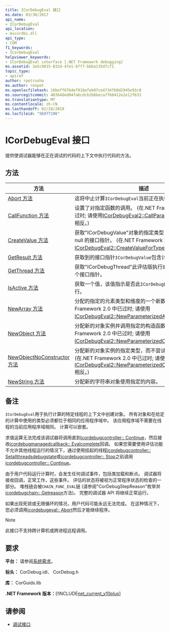 ```yaml
---
title: ICorDebugEval 接口
ms.date: 03/30/2017
api_name:
- ICorDebugEval
api_location:
- mscordbi.dll
api_type:
- COM
f1_keywords:
- ICorDebugEval
helpviewer_keywords:
- ICorDebugEval interface [.NET Framework debugging]
ms.assetid: 3a5c9815-832d-47e1-b7f7-bbba135d7cf1
topic_type:
- apiref
author: rpetrusha
ms.author: ronpet
ms.openlocfilehash: 16beff67b4ef918afeb07ce4734fb8d2945e93c8
ms.sourcegitcommit: 40364ded04fa6cdcb2b6beca7f68412e2e12f633
ms.translationtype: MT
ms.contentlocale: zh-CN
ms.lasthandoff: 02/28/2019
ms.locfileid: "56977196"
---
```

# <a name="icordebugeval-interface"></a>ICorDebugEval 接口

提供使调试器能够在正在调试的代码的上下文中执行代码的方法。  
  
## <a name="methods"></a>方法  
  
|方法|描述|  
|------------|-----------------|  
|[Abort 方法](../../../../docs/framework/unmanaged-api/debugging/icordebugeval-abort-method.md)|这将中止计算`ICorDebugEval`当前正在执行对象。|  
|[CallFunction 方法](../../../../docs/framework/unmanaged-api/debugging/icordebugeval-callfunction-method.md)|设置了对指定函数的调用。 (在.NET Framework 2.0 版中已过时; 请使用[ICorDebugEval2::CallParameterizedFunction](../../../../docs/framework/unmanaged-api/debugging/icordebugeval2-callparameterizedfunction-method.md)相反。)|  
|[CreateValue 方法](../../../../docs/framework/unmanaged-api/debugging/icordebugeval-createvalue-method.md)|获取"ICorDebugValue"对象的指定类型，其初始值为零或 null 的接口指针。 (在.NET Framework 2.0 中已过时; 请使用[ICorDebugEval2::CreateValueForType](../../../../docs/framework/unmanaged-api/debugging/icordebugeval2-createvaluefortype-method.md)相反。)|  
|[GetResult 方法](../../../../docs/framework/unmanaged-api/debugging/icordebugeval-getresult-method.md)|获取到的接口指针`ICorDebugValue`包含计算的结果。|  
|[GetThread 方法](../../../../docs/framework/unmanaged-api/debugging/icordebugeval-getthread-method.md)|获取"ICorDebugThread"此评估版执行或将要执行的其中一个接口指针。|  
|[IsActive 方法](../../../../docs/framework/unmanaged-api/debugging/icordebugeval-isactive-method.md)|获取一个值，该值指示是否此`ICorDebugEval`对象当前正在执行。|  
|[NewArray 方法](../../../../docs/framework/unmanaged-api/debugging/icordebugeval-newarray-method.md)|分配的指定的元素类型和维度的一个新数组。 (在.NET Framework 2.0 中已过时; 请使用[ICorDebugEval2::NewParameterizedArray](../../../../docs/framework/unmanaged-api/debugging/icordebugeval2-newparameterizedarray-method.md)相反。)|  
|[NewObject 方法](../../../../docs/framework/unmanaged-api/debugging/icordebugeval-newobject-method.md)|分配新的对象实例并调用指定的构造函数方法。 (在.NET Framework 2.0 中已过时; 请使用[ICorDebugEval2::NewParameterizedObject](../../../../docs/framework/unmanaged-api/debugging/icordebugeval2-newparameterizedobject-method.md)相反。)|  
|[NewObjectNoConstructor 方法](../../../../docs/framework/unmanaged-api/debugging/icordebugeval-newobjectnoconstructor-method.md)|分配新的对象实例的指定类型，而不尝试调用构造函数方法。 (在.NET Framework 2.0 中已过时; 请使用[ICorDebugEval2::NewParameterizedObjectNoConstructor](../../../../docs/framework/unmanaged-api/debugging/icordebugeval2-newparameterizedobjectnoconstructor-method.md)相反。)|  
|[NewString 方法](../../../../docs/framework/unmanaged-api/debugging/icordebugeval-newstring-method.md)|分配新的字符串对象使用指定的内容。|  
  
## <a name="remarks"></a>备注  
 `ICorDebugEval`用于执行计算的特定线程的上下文中创建对象。 所有对象和在给定的计算中使用的类型必须都位于相同的应用程序域中。 该应用程序域不需要在线程的当前应用程序域相同。 计算可以嵌套。  
  
 求值运算无法完成该调试器将调用直到[icordebugcontroller:: Continue](../../../../docs/framework/unmanaged-api/debugging/icordebugcontroller-continue-method.md)，然后接收[icordebugmanagedcallback:: Evalcomplete](../../../../docs/framework/unmanaged-api/debugging/icordebugmanagedcallback-evalcomplete-method.md)回调。 如果您需要使用评估功能不允许其他线程运行的情况下，通过使用挂起的线程[icordebugcontroller:: Setallthreadsdebugstate](../../../../docs/framework/unmanaged-api/debugging/icordebugcontroller-setallthreadsdebugstate-method.md)或[icordebugcontroller:: Stop](../../../../docs/framework/unmanaged-api/debugging/icordebugcontroller-stop-method.md)之前调用[icordebugcontroller:: Continue](../../../../docs/framework/unmanaged-api/debugging/icordebugcontroller-continue-method.md)。  
  
 由于用户代码运行计算时，会发生任何调试事件，包括类加载和断点。 调试器将接收回调，正常工作，这些事件。 评估的状态将被视为正常程序状态的检查的一部分。 堆栈链会被`CHAIN_FUNC_EVAL`链 (请参阅"CorDebugStepReason"枚举并[icordebugchain:: Getreason](../../../../docs/framework/unmanaged-api/debugging/icordebugchain-getreason-method.md)方法)。 完整的调试器 API 将继续正常运行。  
  
 如果出现死锁或无限循环的情况，用户代码可能永远无法完成。 在这种情况下，您必须调用[icordebugeval:: Abort](../../../../docs/framework/unmanaged-api/debugging/icordebugeval-abort-method.md)然后才能继续程序。  
  
> [!NOTE]
>  此接口不支持跨计算机或跨进程远程调用。  
  
## <a name="requirements"></a>要求  
 **平台：** 请参阅[系统需求](../../../../docs/framework/get-started/system-requirements.md)。  
  
 **标头：** CorDebug.idl、 CorDebug.h  
  
 **库：** CorGuids.lib  
  
 **.NET Framework 版本：**[!INCLUDE[net_current_v10plus](../../../../includes/net-current-v10plus-md.md)]  
  
## <a name="see-also"></a>请参阅



- [调试接口](../../../../docs/framework/unmanaged-api/debugging/debugging-interfaces.md)
